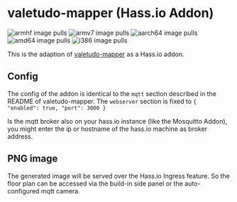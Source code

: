 # valetudo-mapper (Hass.io Addon)
![armhf image pulls](https://img.shields.io/docker/pulls/azhilin/hassio-valetudomapper-armhf?label=docker%20pulls%20%28armhf%29)
![armv7 image pulls](https://img.shields.io/docker/pulls/azhilin/hassio-valetudomapper-armv7?label=docker%20pulls%20%28armv7%29)
![aarch64 image pulls](https://img.shields.io/docker/pulls/azhilin/hassio-valetudomapper-aarch64?label=docker%20pulls%20%28aarch64%29)
![amd64 image pulls](https://img.shields.io/docker/pulls/azhilin/hassio-valetudomapper-amd64?label=docker%20pulls%20%28amd64%29)
![i386 image pulls](https://img.shields.io/docker/pulls/azhilin/hassio-valetudomapper-i386?label=docker%20pulls%20%28i386%29)

This is the adaption of [valetudo-mapper](https://github.com/rand256/valetudo-mapper) as a Hass.io addon.

## Config

The config of the addon is identical to the `mqtt` section described in the README of valetudo-mapper.
The `webserver` section is fixed to `{ "enabled": true, "port": 3000 }`

Is the mqtt broker also on your hass.io instance (like the Mosquitto Addon), you might enter the ip or hostname of the hass.io machine as broker address.

## PNG image

The generated image will be served over the Hass.io Ingress feature. So the floor plan can be accessed via the build-in side panel or the auto-configured mqtt camera.
